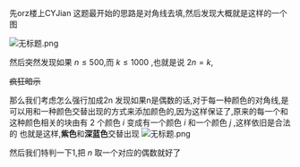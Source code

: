 先orz楼上CYJian
这题最开始的思路是对角线去填,然后发现大概就是这样的一个图

![无标题.png](https://i.loli.net/2020/02/15/2XjhuTREUS9wHKf.png)

然后突然发现如果 $n\le500$,而 $k\le 1000$ ,也就是说 $2n=k$,

~~疯狂暗示~~

那么我们考虑怎么强行加成2n
发现如果n是偶数的话,对于每一种颜色的对角线,是可以用和一种颜色交替出现的方式来添加颜色的,因为这样保证了,原来的每一个和这种颜色相关的块由有 $2$ 个颜色 $i$ 变成有一个颜色 $i$ 和一个颜色 $j$ ,这样依旧是合法的
也就是这样,**紫色**和**深蓝色**交替出现
![无标题.png](https://i.loli.net/2020/02/15/RbH5jAgEY6Q9aGq.png)

然后我们特判一下1,把 $n$ 取一个对应的偶数就好了